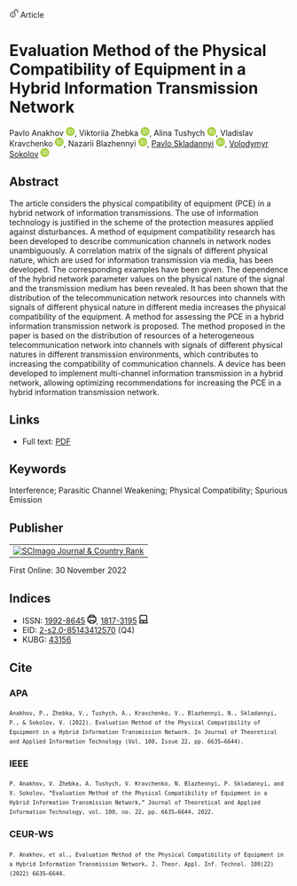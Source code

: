 <img src="/icons/unlock.svg" width="16" height="16"> Article

# Evaluation Method of the Physical Compatibility of Equipment in a Hybrid Information Transmission Network

Pavlo Anakhov <a href="https://orcid.org/0000-0001-9169-8560" target="_blank"><img src="/icons/orcid.svg" width="16" height="16"></a>,
Viktoriia Zhebka <a href="https://orcid.org/0000-0003-4051-1190" target="_blank"><img src="/icons/orcid.svg" width="16" height="16"></a>,
Alina Tushych <a href="https://orcid.org/0000-0002-0544-6154" target="_blank"><img src="/icons/orcid.svg" width="16" height="16"></a>,
Vladislav Kravchenko <a href="https://orcid.org/0000-0002-4758-7027" target="_blank"><img src="/icons/orcid.svg" width="16" height="16"></a>,
Nazarii Blazhennyi <a href="https://orcid.org/0000-0002-3826-7400" target="_blank"><img src="/icons/orcid.svg" width="16" height="16"></a>,
<a href="/">Pavlo Skladannyi</a> <a href="https://orcid.org/0000-0002-7775-6039" target="_blank"><img src="/icons/orcid.svg" width="16" height="16"></a>,
<a href="https://volodymyr-sokolov.github.io/">Volodymyr Sokolov</a> <a href="https://orcid.org/0000-0002-9349-7946" target="_blank"><img src="/icons/orcid.svg" width="16" height="16"></a>

## Abstract

The article considers the physical compatibility of equipment (PCE) in a hybrid network of information transmissions. The use of information technology is justified in the scheme of the protection measures applied against disturbances. A method of equipment compatibility research has been developed to describe communication channels in network nodes unambiguously. A correlation matrix of the signals of different physical nature, which are used for information transmission via media, has been developed. The corresponding examples have been given. The dependence of the hybrid network parameter values on the physical nature of the signal and the transmission medium has been revealed. It has been shown that the distribution of the telecommunication network resources into channels with signals of different physical nature in different media increases the physical compatibility of the equipment. A method for assessing the PCE in a hybrid information transmission network is proposed. The method proposed in the paper is based on the distribution of resources of a heterogeneous telecommunication network into channels with signals of different physical natures in different transmission environments, which contributes to increasing the compatibility of communication channels. A device has been developed to implement multi-channel information transmission in a hybrid network, allowing optimizing recommendations for increasing the PCE in a hybrid information transmission network.

## Links

* Full text: [PDF](http://www.jatit.org/volumes/Vol100No22/18Vol100No22.pdf)

## Keywords

Interference; Parasitic Channel Weakening; Physical Compatibility; Spurious Emission

## Publisher

<table>
<tr>
<td>
<a href="https://www.scimagojr.com/journalsearch.php?q=19700182903&amp;tip=sid&amp;exact=no" title="SCImago Journal &amp; Country Rank"><img border="0" src="https://www.scimagojr.com/journal_img.php?id=19700182903" alt="SCImago Journal &amp; Country Rank"  /></a>
</td>
</tr>
</table>

First Online: 30 November 2022

## Indices

* ISSN: [1992-8645](https://portal.issn.org/resource/ISSN/1992-8645) <img src="/icons/print.svg" width="16" height="16">, [1817-3195](https://portal.issn.org/resource/ISSN/1817-3195) <img src="/icons/online.svg" width="16" height="16">
* EID: [2-s2.0-85143412570](http://www.scopus.com/record/display.url?origin=inward&eid=2-s2.0-85143412570) (Q4)
* KUBG: [43156](http://elibrary.kubg.edu.ua/id/eprint/43156/)

## Cite

### APA

<small>`Anakhov, P., Zhebka, V., Tushych, A., Kravchenko, V., Blazhennyi, N., Skladannyi, P., & Sokolov, V. (2022). Evaluation Method of the Physical Compatibility of Equipment in a Hybrid Information Transmission Network. In Journal of Theoretical and Applied Information Technology (Vol. 100, Issue 22, pp. 6635–6644).`</small>

### IEEE

<small>`P. Anakhov, V. Zhebka, A. Tushych, V. Kravchenko, N. Blazhennyi, P. Skladannyi, and V. Sokolov, “Evaluation Method of the Physical Compatibility of Equipment in a Hybrid Information Transmission Network,” Journal of Theoretical and Applied Information Technology, vol. 100, no. 22, pp. 6635–6644, 2022.`</small>

### CEUR-WS

<small>`P. Anakhov, et al., Evaluation Method of the Physical Compatibility of Equipment in a Hybrid Information Transmission Network, J. Theor. Appl. Inf. Technol. 100(22) (2022) 6635–6644.`</small>